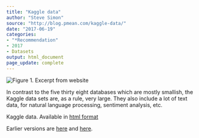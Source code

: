 ```yaml
---
title: "Kaggle data"
author: "Steve Simon"
source: "http://blog.pmean.com/kaggle-data/"
date: "2017-06-19"
categories:
- "*Recommendation"
- 2017
- Datasets
output: html_document
page_update: complete
---
```


![Figure 1. Excerpt from website](http://www.pmean.com/new-images/17/kaggle-data01.png)

<div class="notes">

In contrast to the five thirty eight databases which are mostly smallish, the Kaggle data sets are, as a rule, very large. They also include a lot of text data, for natural language processing, sentiment analysis, etc.

Kaggle data. Available in [html format][kag1]


[kag1]: https://www.kaggle.com/datasets

</div>





 
Earlier versions are [here][sim1] and [here][sim2].
 
[sim1]: http://blog.pmean.com/kaggle-data/
[sim2]: http://new.pmean.com/kaggle-data/
 
